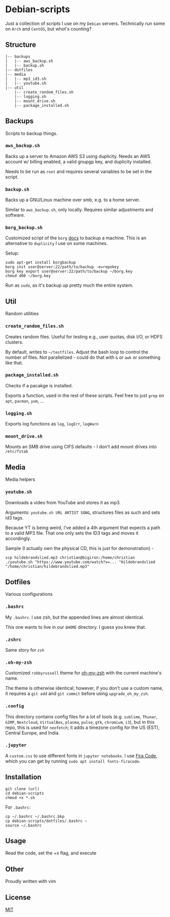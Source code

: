 # Debian-scripts
Just a collection of scripts I use on my `Debian` servers. Technically run some on `Arch` and `CentOS`, but whot's counting?

## Structure

```
|-- backups
|   |-- aws_backup.sh
|   |-- backup.sh
|-- dotfiles
|-- media
|   |-- mp3_id3.sh
|   |-- youtube.sh
|-- util
    |-- create_random_files.sh
    |-- logging.sh
    |-- mount_drive.sh
    |-- package_installed.sh
```

## Backups
Scripts to backup things.

### `aws_backup.sh`
Backs up a server to Amazon AWS S3 using duplicity. Needs an AWS account w/ billing enabled, a valid gnupgp key, and duplicity installed.

Needs to be run as `root` and requires several variables to be set in the script.

### `backup.sh`
Backs up a GNU/Linux machine over smb, e.g. to a home server.

Similar to `aws_backup.sh`, only locally. Requires similar adjustments and software.

### `borg_backup.sh`
Customized script of the `borg` [docs](https://borgbackup.readthedocs.io/en/stable/quickstart.html#automating-backups) to backup a machine. This is an alternative to `duplicity` I use on some machines.

Setup:
```
sudo apt-get install borgbackup 
borg init user@server:22/path/to/backup -e=repokey
borg key export user@server:22/path/to/backup ~/borg.key
chmod 400 ~/borg.key
```

Run as `sudo`, as it's backup up pretty much the entire system.

## Util
Random utilities

### `create_random_files.sh`
Creates random files. Useful for testing e.g., user quotas, disk I/O, or HDFS clusters.

By default, writes to `~/testfiles`. Adjust the bash loop to control the number of files. Not parallelized - could do that with `&` or `awk` or something like that.

### `package_installed.sh`
Checks if a pacakge is installed.

Exports a function, used in the rest of these scripts. Feel free to just `grep` on `apt`, `pacman`, `yum`, ...

### `logging.sh`
Exports log functions as `log`, `logErr`, `logWarn`

### `mount_drive.sh`
Mounts an SMB drive using CIFS defaults - I don't add mount drives into `/etc/fstab`

## Media
Media helpers

### `youtube.sh`
Downloads a video from YouTube and stores it as mp3.

Arguments: `youtube.sh URL ARTIST SONG`, structures files as such and sets id3 tags.

Because YT is being weird, I've added a 4th argument that expects a path to a valid MP3 file. That one only sets the ID3 tags and moves it accordingly.

Sample (I actually own the physical CD, this is just for demonstration)  -
```
scp hildebrandslied.mp3 christian@bigiron:/home/christian
./youtube.sh "https://www.youtube.com/watch?v=... "Hildebrandslied "/home/christian/hildebrandslied.mp3"
```

## Dotfiles
Various configurations

### `.bashrc`
My `.bashrc`. I use zsh, but the appended lines are almost identical.

This one wants to live in our `$HOME` directory. I guess you knew that.

### `.zshrc`
Same story for `zsh`

### `.oh-my-zsh`
Customized `robbyrussell` theme for [oh-my-zsh](https://github.com/robbyrussell/oh-my-zsh) with the current machine's name.

The theme is otherwise identical; however, if you don't use a custom name, it requires a `git add` and `git commit` before using `upgrade_oh_my_zsh`.

### `.config`
This directory contains config files for a lot of tools (e.g. `sublime`, `Thunar`, `GIMP`, `Nextcloud`, `VirtualBox`, `plasma`, `pulse`, `gtk`, `chromium`, `i3`), but in this repo, this is used for `neofetch`; it adds a timezone config for the US (EST), Central Europe, and India.

### `.jupyter`
A `custom.css` to use different fonts in `jupyter notebooks`. I use [Fira Code](https://github.com/tonsky/FiraCode), which you can get by running `sudo apt install fonts-firacode`.

## Installation
```
git clone (url)
cd debian-scripts
chmod +x *.sh
```

For `.bashrc`:
```
cp ~/.bashrc ~/.bashrc.bkp
cp debian-scripts/dotfiles/.bashrc ~
source ~/.bashrc
```

## Usage
Read the code, set the +x flag, and execute

## Other
Proudly written with vim

## License
[MIT](./LICENSE.md)
 
